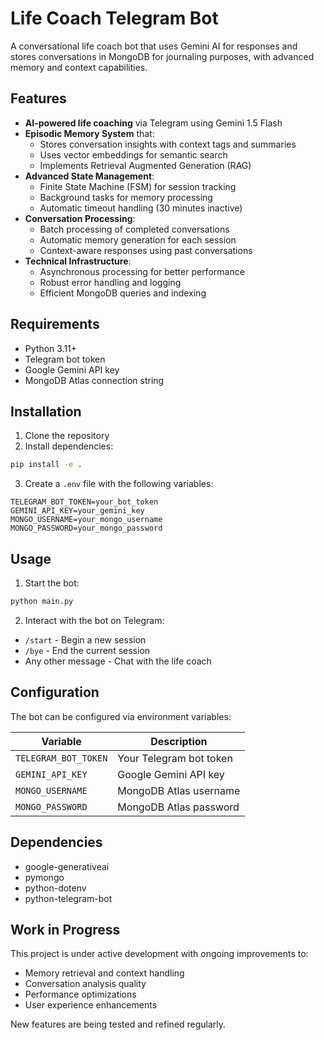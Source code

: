 # Life Coach Telegram Bot

A conversational life coach bot that uses Gemini AI for responses and stores conversations in MongoDB for journaling purposes, with advanced memory and context capabilities.

## Features

- **AI-powered life coaching** via Telegram using Gemini 1.5 Flash
- **Episodic Memory System** that:
  - Stores conversation insights with context tags and summaries
  - Uses vector embeddings for semantic search
  - Implements Retrieval Augmented Generation (RAG)
- **Advanced State Management**:
  - Finite State Machine (FSM) for session tracking
  - Background tasks for memory processing
  - Automatic timeout handling (30 minutes inactive)
- **Conversation Processing**:
  - Batch processing of completed conversations
  - Automatic memory generation for each session
  - Context-aware responses using past conversations
- **Technical Infrastructure**:
  - Asynchronous processing for better performance
  - Robust error handling and logging
  - Efficient MongoDB queries and indexing

## Requirements

- Python 3.11+
- Telegram bot token
- Google Gemini API key
- MongoDB Atlas connection string

## Installation

1. Clone the repository
2. Install dependencies:
```bash
pip install -e .
```

3. Create a `.env` file with the following variables:
```env
TELEGRAM_BOT_TOKEN=your_bot_token
GEMINI_API_KEY=your_gemini_key
MONGO_USERNAME=your_mongo_username
MONGO_PASSWORD=your_mongo_password
```

## Usage

1. Start the bot:
```bash
python main.py
```

2. Interact with the bot on Telegram:
- `/start` - Begin a new session
- `/bye` - End the current session
- Any other message - Chat with the life coach

## Configuration

The bot can be configured via environment variables:

| Variable | Description |
|----------|-------------|
| `TELEGRAM_BOT_TOKEN` | Your Telegram bot token |
| `GEMINI_API_KEY` | Google Gemini API key |
| `MONGO_USERNAME` | MongoDB Atlas username |
| `MONGO_PASSWORD` | MongoDB Atlas password |

## Dependencies

- google-generativeai
- pymongo
- python-dotenv
- python-telegram-bot

## Work in Progress

This project is under active development with ongoing improvements to:
- Memory retrieval and context handling
- Conversation analysis quality
- Performance optimizations
- User experience enhancements

New features are being tested and refined regularly.
